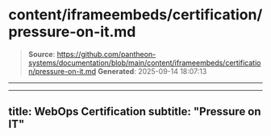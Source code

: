 # content/iframeembeds/certification/pressure-on-it.md

> **Source**: https://github.com/pantheon-systems/documentation/blob/main/content/iframeembeds/certification/pressure-on-it.md
> **Generated**: 2025-09-14 18:07:13

---

---
title: WebOps Certification
subtitle: "Pressure on IT"
---

<Partial file="certification-guide/pressure-on-it.md" />
